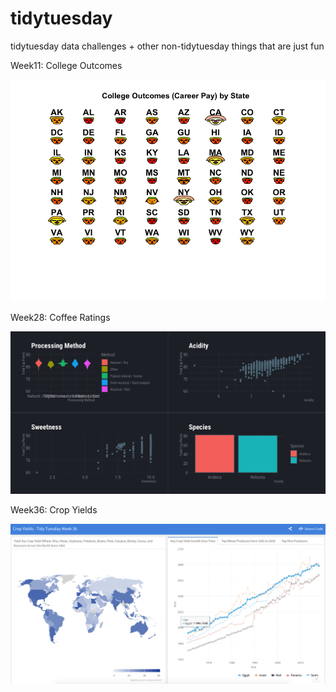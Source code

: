 # tidytuesday

tidytuesday data challenges + other non-tidytuesday things that are just fun

Week11: College Outcomes

![Week11](/week11/CollegeOutcomes.png?raw=true "Week11")

Week28: Coffee Ratings

![Week28](/week28/coffee.png?raw=true "Optional Title")

Week36: Crop Yields

![Week36](/week36/CropYields.png?raw=true "Optional Title")
